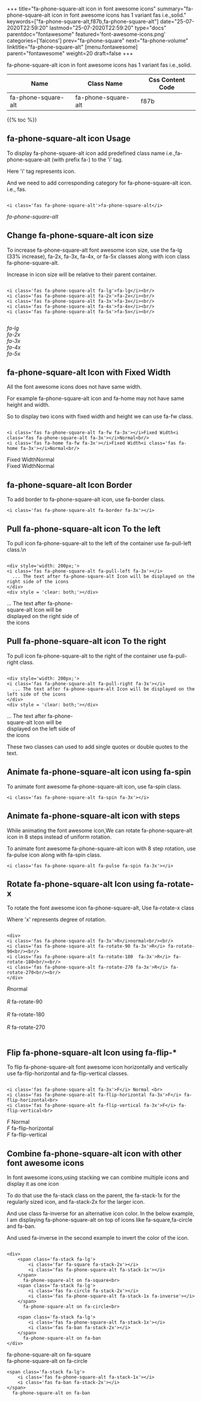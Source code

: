 +++
title="fa-phone-square-alt icon in font awesome icons"
summary="fa-phone-square-alt icon in font awesome icons has 1 variant fas i.e.,solid."
keywords=["fa-phone-square-alt,f87b,fa-phone-square-alt"]
date="25-07-2020T22:59:20"
lastmod="25-07-2020T22:59:20"
type="docs"
parentdoc="fontawesome"
featured='font-awesome-icons.png'
categories=['faicons']
prev="fa-phone-square"
next="fa-phone-volume"
linktitle="fa-phone-square-alt"
[menu.fontawesome]
parent="fontawesome"
weight=20
draft=false
+++


fa-phone-square-alt icon in font awesome icons has 1 variant fas i.e.,solid.

<div class='table-responsive'><table class='table'><thead><tr><th>Name</th><th>Class Name</th><th>Css Content Code</th></tr></thead><tbody><tr><td>fa-phone-square-alt</td><td>fa-phone-square-alt</td><td>f87b</td></tr></tbody></table></div>


{{% toc %}}


## fa-phone-square-alt icon Usage

To display fa-phone-square-alt icon add predefined class name i.e.,fa-phone-square-alt (with prefix fa-) to the 'i' tag.

Here 'i' tag represents icon.

And we need to add corresponding category for fa-phone-square-alt icon. i.e., fas.


```

<i class='fas fa-phone-square-alt'>fa-phone-square-alt</i>
```

<i class='fas fa-phone-square-alt'>fa-phone-square-alt</i>




## Change fa-phone-square-alt icon size
To increase fa-phone-square-alt font awesome icon size, use the fa-lg (33% increase), fa-2x, fa-3x, fa-4x, or fa-5x classes along with icon class fa-phone-square-alt.

Increase in icon size will be relative to their parent container. 

```

<i class='fas fa-phone-square-alt fa-lg'>fa-lg</i><br/>
<i class='fas fa-phone-square-alt fa-2x'>fa-2x</i><br/>
<i class='fas fa-phone-square-alt fa-3x'>fa-3x</i><br/>
<i class='fas fa-phone-square-alt fa-4x'>fa-4x</i><br/>
<i class='fas fa-phone-square-alt fa-5x'>fa-5x</i><br/>
            
```

<i class='fas fa-phone-square-alt fa-lg'>fa-lg</i><br/>
<i class='fas fa-phone-square-alt fa-2x'>fa-2x</i><br/>
<i class='fas fa-phone-square-alt fa-3x'>fa-3x</i><br/>
<i class='fas fa-phone-square-alt fa-4x'>fa-4x</i><br/>
<i class='fas fa-phone-square-alt fa-5x'>fa-5x</i><br/>
            



## fa-phone-square-alt Icon with Fixed Width 

All the font awesome icons does not have same width.

For example fa-phone-square-alt icon and fa-home may not have same height and width.

So to display two icons with fixed width and height we can use fa-fw class.


```

<i class='fas fa-phone-square-alt fa-fw fa-3x'></i>Fixed Width<i class='fas fa-phone-square-alt fa-3x'></i>Normal<br/>
<i class='fas fa-home fa-fw fa-3x'></i>Fixed Width<i class='fas fa-home fa-3x'></i>Normal<br/>
```

<i class='fas fa-phone-square-alt fa-fw fa-3x'></i>Fixed Width<i class='fas fa-phone-square-alt fa-3x'></i>Normal<br/>
<i class='fas fa-home fa-fw fa-3x'></i>Fixed Width<i class='fas fa-home fa-3x'></i>Normal<br/>



## fa-phone-square-alt Icon Border 

To add border to fa-phone-square-alt icon, use fa-border class.


```
<i class='fas fa-phone-square-alt fa-border fa-3x'></i>

```
<i class='fas fa-phone-square-alt fa-border fa-3x'></i>





## Pull fa-phone-square-alt icon To the left

To pull icon fa-phone-square-alt to the left of the container use fa-pull-left class.\n

```

<div style='width: 200px;'>
<i class='fas fa-phone-square-alt fa-pull-left fa-3x'></i>
  ... The text after fa-phone-square-alt Icon will be displayed on the right side of the icons
</div>
<div style = 'clear: both;'></div>
```

<div style='width: 200px;'>
<i class='fas fa-phone-square-alt fa-pull-left fa-3x'></i>
  ... The text after fa-phone-square-alt Icon will be displayed on the right side of the icons
</div>
<div style = 'clear: both;'></div>




## Pull fa-phone-square-alt icon To the right
To pull icon fa-phone-square-alt to the right of the container use fa-pull-right class.

```

<div style='width: 200px;'>
<i class='fas fa-phone-square-alt fa-pull-right fa-3x'></i>
  ... The text after fa-phone-square-alt Icon will be displayed on the left side of the icons
</div>
<div style = 'clear: both;'></div>
```

<div style='width: 200px;'>
<i class='fas fa-phone-square-alt fa-pull-right fa-3x'></i>
  ... The text after fa-phone-square-alt Icon will be displayed on the left side of the icons
</div>
<div style = 'clear: both;'></div>

These two classes can used to add single quotes or double quotes to the text.


## Animate fa-phone-square-alt icon using fa-spin
To animate font awesome fa-phone-square-alt icon, use fa-spin class.

```
<i class='fas fa-phone-square-alt fa-spin fa-3x'></i>
```
<i class='fas fa-phone-square-alt fa-spin fa-3x'></i>




## Animate fa-phone-square-alt icon with steps
While animating the font awesome icon,We can rotate fa-phone-square-alt icon in 8 steps instead of uniform rotation.

To animate font awesome fa-phone-square-alt icon with 8 step rotation, use fa-pulse icon along with fa-spin class.


```
<i class='fas fa-phone-square-alt fa-pulse fa-spin fa-3x'></i>

```
<i class='fas fa-phone-square-alt fa-pulse fa-spin fa-3x'></i>





## Rotate fa-phone-square-alt Icon using fa-rotate-x
To rotate the font awesome icon fa-phone-square-alt, Use fa-rotate-x class

Where 'x' represents degree of rotation.


```

<div>
<i class='fas fa-phone-square-alt fa-3x'>R</i>normal<br/><br/>
<i class='fas fa-phone-square-alt fa-rotate-90 fa-3x'>R</i> fa-rotate-90<br/><br/> 
<i class='fas fa-phone-square-alt fa-rotate-180  fa-3x'>R</i> fa-rotate-180<br/><br/> 
<i class='fas fa-phone-square-alt fa-rotate-270 fa-3x'>R</i> fa-rotate-270<br/><br/>
</div>
```

<div>
<i class='fas fa-phone-square-alt fa-3x'>R</i>normal<br/><br/>
<i class='fas fa-phone-square-alt fa-rotate-90 fa-3x'>R</i> fa-rotate-90<br/><br/> 
<i class='fas fa-phone-square-alt fa-rotate-180  fa-3x'>R</i> fa-rotate-180<br/><br/> 
<i class='fas fa-phone-square-alt fa-rotate-270 fa-3x'>R</i> fa-rotate-270<br/><br/>
</div>




## Flip fa-phone-square-alt Icon using fa-flip-*
To flip fa-phone-square-alt font awesome icon horizontally and vertically use fa-flip-horizontal and fa-flip-vertical classes. 

```

<i class='fas fa-phone-square-alt fa-3x'>F</i> Normal <br>
<i class='fas fa-phone-square-alt fa-flip-horizontal fa-3x'>F</i> fa-flip-horizontal<br>
<i class='fas fa-phone-square-alt fa-flip-vertical fa-3x'>F</i> fa-flip-vertical<br>
```

<i class='fas fa-phone-square-alt fa-3x'>F</i> Normal <br>
<i class='fas fa-phone-square-alt fa-flip-horizontal fa-3x'>F</i> fa-flip-horizontal<br>
<i class='fas fa-phone-square-alt fa-flip-vertical fa-3x'>F</i> fa-flip-vertical<br>




## Combine fa-phone-square-alt icon with other font awesome icons
In font awesome icons,using stacking we can combine multiple icons and display it as one icon 

To do that use the fa-stack class on the parent, the fa-stack-1x for the regularly sized icon, and fa-stack-2x for the larger icon.

And use class fa-inverse for an alternative icon color. 
In the below example, I am displaying fa-phone-square-alt on top of icons like fa-square,fa-circle and fa-ban.

And used fa-inverse in the second example to invert the color of the icon.

```

<div>
    <span class='fa-stack fa-lg'>
        <i class='far fa-square fa-stack-2x'></i>
        <i class='fas fa-phone-square-alt fa-stack-1x'></i>
    </span>
      fa-phone-square-alt on fa-square<br>
    <span class='fa-stack fa-lg'>
        <i class='fas fa-circle fa-stack-2x'></i>
        <i class='fas fa-phone-square-alt fa-stack-1x fa-inverse'></i>
    </span>
      fa-phone-square-alt on fa-circle<br>

    <span class='fa-stack fa-lg'>
        <i class='fas fa-phone-square-alt fa-stack-1x'></i>
        <i class='fas fa-ban fa-stack-2x'></i>
    </span>
      fa-phone-square-alt on fa-ban
</div>
```

<div>
    <span class='fa-stack fa-lg'>
        <i class='far fa-square fa-stack-2x'></i>
        <i class='fas fa-phone-square-alt fa-stack-1x'></i>
    </span>
      fa-phone-square-alt on fa-square<br>
    <span class='fa-stack fa-lg'>
        <i class='fas fa-circle fa-stack-2x'></i>
        <i class='fas fa-phone-square-alt fa-stack-1x fa-inverse'></i>
    </span>
      fa-phone-square-alt on fa-circle<br>

    <span class='fa-stack fa-lg'>
        <i class='fas fa-phone-square-alt fa-stack-1x'></i>
        <i class='fas fa-ban fa-stack-2x'></i>
    </span>
      fa-phone-square-alt on fa-ban
</div>






